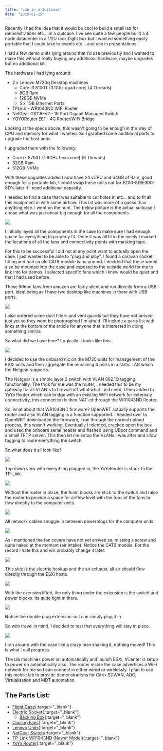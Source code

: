 ```yaml
---
title: "Lab in a Suitcase"
date: "2020-01-25"
---
```


Recently I had the idea that it would be cool to build a small lab for demonstrations etc... in a suitcase. I've see quite a few people build a 4 node datacenter in a 1/2U rack flight box but I wanted something easily portable that I could take to events etc... and use in presentations.

I had a few demo units lying around that I'd use previously and I wanted to make this without really buying any additional hardware, maybe upgrades but no additional kit.

The hardware I had lying around:

- 2 x Lenovo M720q Desktop machines
    - Core i3 8100T (3.1Ghz quad core) (4 Threads)
    - 8GB Ram
    - 128GB NVMe
    - 5 x 1GB Ethernet Ports
- TPLink - WR1043ND WiFi Router
- NetGear GS116Ev2 - 16 Port Gigabit Managed Switch
- YOYORouter EE1 - 4G Router/WiFi Bridge

Looking at the specs above, this wasn't going to be enough in the way of CPU and memory for what I wanted. So I grabbed some additional parts to upgrade the host units.

I upgraded them with the following:

- Core i7 8700T (1.6GHz hexa core) (6 Threads)
- 32GB Ram
- 512GB NVMe

With these upgrades added I now have 24 vCPU and 64GB of Ram, good enough for a portable lab, I could swap these units out for E200-8D/E300-8D's later if I need additional capacity.

I needed to find a case that was suitable to cut holes in etc... and to fit all this equipment in with some airflow. This bit was more of a guess than anything else. I went on the hunt. The below picture is the actual suitcase I chose what was just about big enough for all the components.

![](images/61CXTwIfDL.jpg)

I initially layed all the components in the case to make sure I had enough space for everything to properly fit. Once it was all fit in the nicely I marked the locations of all the fans and connectivity points with masking tape.

For this to be successful I did not at any point want to actually open the case. I just wanted to be able to "plug and play". I found a caravan socket fitting and had an old CAT6 module lying around. I decided that these would also be mounted into the case and exposed to the outside world for me to link into for demos. I selected specific fans which I knew would be quiet and that I had used before.

These 50mm fans from amazon are fairly silent and run directly from a USB port, ideal being as I have two desktop like machines in there with USB ports.

![](images/71j2Z4RtJdL._SL1500_-1024x614.jpg)

I also ordered some dust filters and vent guards but they have not arrived just yet so they wont be photgraphed I'm afraid. I'll include a parts list with links at the bottom of the article for anyone that is interested in doing something similar.

So what did we have here? Logically it looks like this:

![](images/2020-01-25-17_25_50-High-Level-Configuration.vsdx-Visio-Professional-1024x713.png)

I decided to use the onboard nic on the M720 units for management of the ESXi units and then aggregate the remaining 4 ports in a static LAG which the Netgear supports.

The Netgear is a simple layer 2 switch with VLAN 802.1Q tagging functionality. The trick for me was the router, I needed this to be my gateway for all VLAN's to firewall off what what I did need, I then added th YoYo Router which can bridge with an existing WiFi network for externaly connectivity, this connection is then NAT'ed through the WR1043ND Router.

So, what about that WR1043ND firmware? OpenWRT actually supports the router and also VLAN tagging is a function supported. I headed over to OpenWRT downloaded the firmware, I ran through the normal upload process, this wasn't working. Eventually I relented, cracked open the box and used the onboard serial header and flashed using UBoot command and a small TFTP server. This then let me setup the VLANs I was after and allow tagging to route everything the switch.

So what does it all look like?

![](images/IMG_20200125_173220-1024x768.jpg)

Top down view with everything plugged in, the YoYoRouter is stuck to the TP-Link.

![](images/IMG_20200125_173320-1024x768.jpg)

Without the router in place, the foam blocks are stick to the switch and raise the router to provide a space for airflow level with the tops of the fans to flow directly to the computer units.

![](images/IMG_20200125_173327-1024x768.jpg)

All network cables snuggle in between powerblogs for the computer units.

![](images/IMG_20200125_173339-1024x768.jpg)

As I mentioned the fan covers have not yet arrived so, missing a screw and quite naked at the moment (air intake). Notice the CAT6 module. For the record I hate this and will probably change it later.

![](images/IMG_20200125_173351-1024x768.jpg)

This side is the electric hookup and the air exhaust, all air should flow directly through the ESXi hosts.

![](images/IMG_20200125_173436-1024x768.jpg)

With the exension lifted, the only thing under the extension is the switch and power blocks. Its quite tight in there.

![](images/IMG_20200125_173542-1024x768.jpg)

Notice the double plug extension so I can simply plug it in

So with travel in mind, I decided to test that everything will stay in place.

![](images/tenor.gif)

I ran around with the case like a crazy man shaking it, nothing moved! This is what I call progress.

The lab machines power on automatically and launch ESXi, VCenter is setup to power on automatically also. The router inside the case advertises a WiFi network for me so I can connect in either wired or wirelessly. I plan to use this mobile lab to provide demonstrations for Citrix SDWAN, ADC, Virtualisation and MDT automation.

## The Parts List:

- [Flight Case](https://selloscope.com/item/Aluminium-Flight-Case-460x330x150mm/B0-0C-BF-VO-FM){:target="_blank"}
- [Electric Socket](https://www.towsure.com/berker-13a-250v-socket-anthracite?gclid=CjwKCAiA66_xBRBhEiwAhrMuLRB8HR6vBjOHFp7Ca_GpcGKtEfACMzym7yQdd8h51a5pQCHY_dvRyBoCWK0QAvD_BwE){:target="_blank"}
    - [Backing Box](https://www.towsure.com/berker-single-backing-box){:target="_blank"}
- [Cooling Fans](https://www.amazon.co.uk/gp/product/B005QRMAJG/ref=ppx_yo_dt_b_asin_title_o02_s00?ie=UTF8&psc=1){:target="_blank"}
- [Lenovo Units](https://www.lenovo.com/gb/en/desktops-and-all-in-ones/thinkcentre/m-series-tiny/ThinkCentre-M720q/p/10T700A8UK){:target="_blank"}
- [NetGear Switch](https://www.netgear.com/support/product/GS116Ev2.aspx){:target="_blank"}
- [TP-Link WR1043ND (Newer Model)](https://www.tp-link.com/uk/home-networking/wifi-router/tl-wr1043nd/#qrcode){:target="_blank"}
- [YoYo Router](https://www.yoyomotion.com/Filer/YOYOCam3G/YOYORouter/YOYORouter_EE1_product_flyer_eng.pdf){:target="_blank"}
